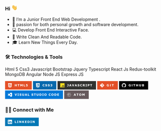 ###   Hi <img src="images/Hi.gif" width="20"> 

- 🔭 I’m a Junior Front End Web Development .
- 🥰 passion for both personal growth and software development.
- 💻 Develop Front End Interactive Face.
- 📝 Write Clean And Readable Code.
- 🎓 Learn New Things Every Day.


### 🛠 Technologies & Tools

  Html 5
  Css3
  Javascript
  Bootstrap
  Jquery
  Typescript
  React Js
  Redux-toolkit
  MongoDB
  Angular
  Node JS
  Express JS		

![html5](images/HTML5.png) ![css3](images/CSS3.png) 
![javascript](images/JAVASCRIPT.png) 
![Git](images/GITV.png)  ![Github](images/GITHUB.png) 
![VisualStudioCode](images/VISUALSTUDIO.png) ![Atom](images/ATOM.png)

### 🤝🏻 Connect with Me

<a href="https://www.linkedin.com/in/mohamed-sabry-024b8a234/">
<img src="images/LINKEDIN.png">
</a>


